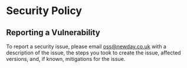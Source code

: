 # Security Policy

## Reporting a Vulnerability

To report a security issue, please email oss@newday.co.uk with a description of the issue, the steps you took to create the issue, affected versions, and, if known, mitigations for the issue.
